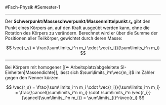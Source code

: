 #Fach-Physik  #Semester-1

---

Der **Schwerpunkt**/**Masseschwerpunkt**/**Massenmittelpunkt $r_s$** gibt den Punkt eines Körpers an, auf den Kraft ausgeübt werden kann, ohne die Rotation des Körpers zu verändern. Berechnet wird er über die Summe der Positionen aller Teilkörper, gewichtet durch deren Masse:

$$
\vec{r_s} = \frac{\sum\limits_i^n m_i \cdot \vec{r_i}}{\sum\limits_i^n m_i}
$$

---

Bei Körpern mit homogener [[✒ Arbeitsplatz/abgeleitete SI-Einheiten|Massendichte]], lässt sich $\sum\limits_i^n\vec{m_i}$ im Zähler gegen den Nenner kürzen.

$$
\vec{r_s} =
\frac{\sum\limits_i^n m_i \cdot \vec{r_i}}{\sum\limits_i^n m_i} =
\frac{\cancel{\sum\limits_i^n m_i} \cdot \sum\limits_i^n \vec{r_i}}{\cancel{\sum\limits_i^n m_i}} =
\sum\limits_{i}^n\vec{r_i}
$$